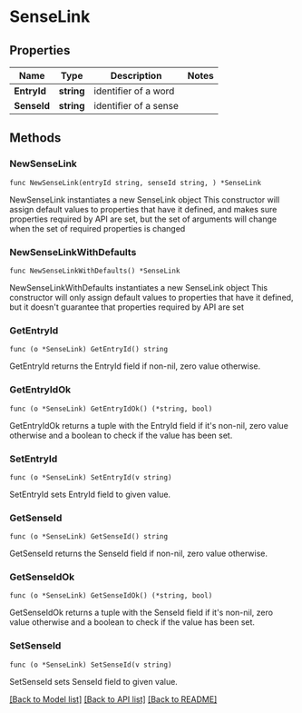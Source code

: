 # SenseLink

## Properties

Name | Type | Description | Notes
------------ | ------------- | ------------- | -------------
**EntryId** | **string** | identifier of a word | 
**SenseId** | **string** | identifier of a sense | 

## Methods

### NewSenseLink

`func NewSenseLink(entryId string, senseId string, ) *SenseLink`

NewSenseLink instantiates a new SenseLink object
This constructor will assign default values to properties that have it defined,
and makes sure properties required by API are set, but the set of arguments
will change when the set of required properties is changed

### NewSenseLinkWithDefaults

`func NewSenseLinkWithDefaults() *SenseLink`

NewSenseLinkWithDefaults instantiates a new SenseLink object
This constructor will only assign default values to properties that have it defined,
but it doesn't guarantee that properties required by API are set

### GetEntryId

`func (o *SenseLink) GetEntryId() string`

GetEntryId returns the EntryId field if non-nil, zero value otherwise.

### GetEntryIdOk

`func (o *SenseLink) GetEntryIdOk() (*string, bool)`

GetEntryIdOk returns a tuple with the EntryId field if it's non-nil, zero value otherwise
and a boolean to check if the value has been set.

### SetEntryId

`func (o *SenseLink) SetEntryId(v string)`

SetEntryId sets EntryId field to given value.


### GetSenseId

`func (o *SenseLink) GetSenseId() string`

GetSenseId returns the SenseId field if non-nil, zero value otherwise.

### GetSenseIdOk

`func (o *SenseLink) GetSenseIdOk() (*string, bool)`

GetSenseIdOk returns a tuple with the SenseId field if it's non-nil, zero value otherwise
and a boolean to check if the value has been set.

### SetSenseId

`func (o *SenseLink) SetSenseId(v string)`

SetSenseId sets SenseId field to given value.



[[Back to Model list]](../README.md#documentation-for-models) [[Back to API list]](../README.md#documentation-for-api-endpoints) [[Back to README]](../README.md)


